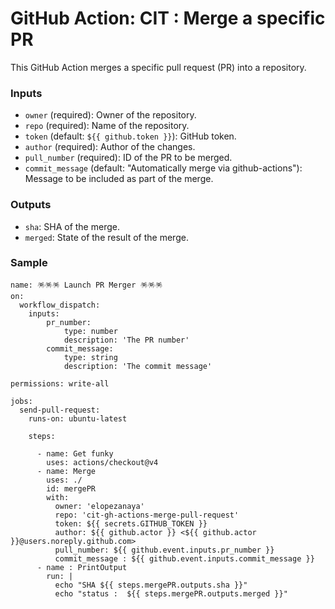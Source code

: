 
# GitHub Action: CIT : Merge a specific PR

This GitHub Action merges a specific pull request (PR) into a repository.

### Inputs

- `owner` (required): Owner of the repository.
- `repo` (required): Name of the repository.
- `token` (default: `${{ github.token }}`): GitHub token.
- `author` (required): Author of the changes.
- `pull_number` (required): ID of the PR to be merged.
- `commit_message` (default: "Automatically merge via github-actions"): Message to be included as part of the merge.

### Outputs

- `sha`: SHA of the merge.
- `merged`: State of the result of the merge.


### Sample
```
name: 🪅🪅🪅 Launch PR Merger 🪅🪅🪅
on:
  workflow_dispatch:
    inputs:
        pr_number:
            type: number
            description: 'The PR number'
        commit_message:
            type: string
            description: 'The commit message'

permissions: write-all

jobs:
  send-pull-request:
    runs-on: ubuntu-latest

    steps:
         
      - name: Get funky
        uses: actions/checkout@v4
      - name: Merge
        uses: ./
        id: mergePR
        with:
          owner: 'elopezanaya'
          repo: 'cit-gh-actions-merge-pull-request'
          token: ${{ secrets.GITHUB_TOKEN }}
          author: ${{ github.actor }} <${{ github.actor }}@users.noreply.github.com>
          pull_number: ${{ github.event.inputs.pr_number }}
          commit_message : ${{ github.event.inputs.commit_message }}
      - name : PrintOutput
        run: | 
          echo "SHA ${{ steps.mergePR.outputs.sha }}"
          echo "status :  ${{ steps.mergePR.outputs.merged }}"
          
```
